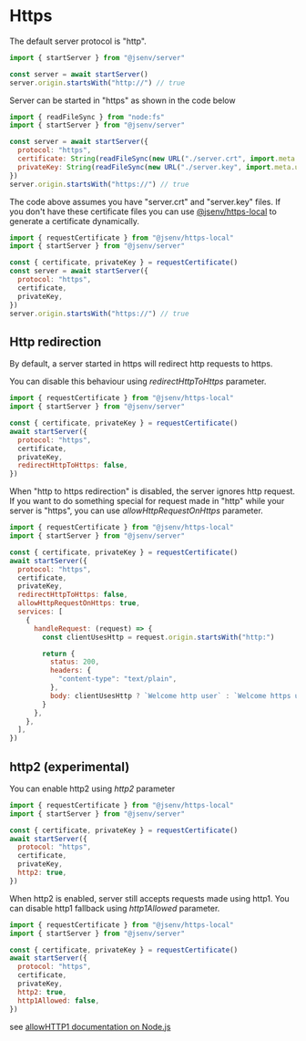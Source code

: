# Https

The default server protocol is "http".

```js
import { startServer } from "@jsenv/server"

const server = await startServer()
server.origin.startsWith("http://") // true
```

Server can be started in "https" as shown in the code below

```js
import { readFileSync } from "node:fs"
import { startServer } from "@jsenv/server"

const server = await startServer({
  protocol: "https",
  certificate: String(readFileSync(new URL("./server.crt", import.meta.url)),
  privateKey: String(readFileSync(new URL("./server.key", import.meta.url)),
})
server.origin.startsWith("https://") // true
```

The code above assumes you have "server.crt" and "server.key" files.
If you don't have these certificate files you can use [@jsenv/https-local](https://github.com/jsenv/https-local#https-local---)
to generate a certificate dynamically.

```js
import { requestCertificate } from "@jsenv/https-local"
import { startServer } from "@jsenv/server"

const { certificate, privateKey } = requestCertificate()
const server = await startServer({
  protocol: "https",
  certificate,
  privateKey,
})
server.origin.startsWith("https://") // true
```

## Http redirection

By default, a server started in https will redirect http requests to https.

You can disable this behaviour using _redirectHttpToHttps_ parameter.

```js
import { requestCertificate } from "@jsenv/https-local"
import { startServer } from "@jsenv/server"

const { certificate, privateKey } = requestCertificate()
await startServer({
  protocol: "https",
  certificate,
  privateKey,
  redirectHttpToHttps: false,
})
```

When "http to https redirection" is disabled, the server ignores http request. If you want to do something special for request made in "http" while your server is "https", you can use _allowHttpRequestOnHttps_ parameter.

```js
import { requestCertificate } from "@jsenv/https-local"
import { startServer } from "@jsenv/server"

const { certificate, privateKey } = requestCertificate()
await startServer({
  protocol: "https",
  certificate,
  privateKey,
  redirectHttpToHttps: false,
  allowHttpRequestOnHttps: true,
  services: [
    {
      handleRequest: (request) => {
        const clientUsesHttp = request.origin.startsWith("http:")

        return {
          status: 200,
          headers: {
            "content-type": "text/plain",
          },
          body: clientUsesHttp ? `Welcome http user` : `Welcome https user`,
        }
      },
    },
  ],
})
```

## http2 (experimental)

You can enable http2 using _http2_ parameter

```js
import { requestCertificate } from "@jsenv/https-local"
import { startServer } from "@jsenv/server"

const { certificate, privateKey } = requestCertificate()
await startServer({
  protocol: "https",
  certificate,
  privateKey,
  http2: true,
})
```

When http2 is enabled, server still accepts requests made using http1.
You can disable http1 fallback using _http1Allowed_ parameter.

```js
import { requestCertificate } from "@jsenv/https-local"
import { startServer } from "@jsenv/server"

const { certificate, privateKey } = requestCertificate()
await startServer({
  protocol: "https",
  certificate,
  privateKey,
  http2: true,
  http1Allowed: false,
})
```

see [allowHTTP1 documentation on Node.js](https://nodejs.org/dist/latest-v13.x/docs/api/http2.html#http2_http2_createsecureserver_options_onrequesthandler)
